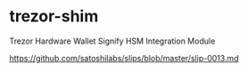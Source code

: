 # trezor-shim
Trezor Hardware Wallet Signify HSM Integration Module


https://github.com/satoshilabs/slips/blob/master/slip-0013.md
